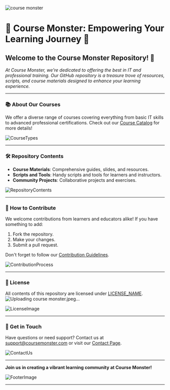  ![course monster](https://github.com/Course-Monster/.github/assets/126121348/f91aa20f-2e9c-459e-b0a3-86fdf7a5b6e3)


# 🌟 Course Monster: Empowering Your Learning Journey 🚀

## Welcome to the Course Monster Repository! 🎉

_At Course Monster, we're dedicated to offering the best in IT and professional training. Our GitHub repository is a treasure trove of resources, scripts, and course materials designed to enhance your learning experience._

---

### 📚 About Our Courses

We offer a diverse range of courses covering everything from basic IT skills to advanced professional certifications. Check out our [Course Catalog](https://www.coursemonster.com/training-courses/all-brands) for more details!

![CourseTypes](URL_to_course_types_image_here)

---

### 🛠️ Repository Contents

- **Course Materials**: Comprehensive guides, slides, and resources.
- **Scripts and Tools**: Handy scripts and tools for learners and instructors.
- **Community Projects**: Collaborative projects and exercises.

![RepositoryContents](URL_to_repository_contents_image_here)

---

### 🤝 How to Contribute

We welcome contributions from learners and educators alike! If you have something to add:

1. Fork the repository.
2. Make your changes.
3. Submit a pull request.

Don't forget to follow our [Contribution Guidelines](CONTRIBUTION_GUIDELINES_LINK).

![ContributionProcess](URL_to_contribution_process_image_here)

---

### 📜 License

All contents of this repository are licensed under [LICENSE_NAME](LICENSE_LINK).
![Uploading course monster.jpeg…]()

![LicenseImage](URL_to_license_image_here)

---

### 📩 Get in Touch

Have questions or need support? Contact us at [support@coursemonster.com](mailto:support@coursemonster.com) or visit our [Contact Page](https://www.coursemonster.com/contact).

![ContactUs](URL_to_contact_us_image_here)

---

**Join us in creating a vibrant learning community at Course Monster!**

![FooterImage](URL_to_footer_image_here)

---

